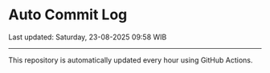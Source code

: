 # Auto Commit Log

Last updated: Saturday, 23-08-2025 09:58 WIB

---

This repository is automatically updated every hour using GitHub Actions.
